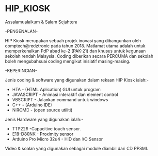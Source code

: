 # HIP_KIOSK

Assalamualaikum & Salam Sejahtera

-PENGENALAN-

HIP Kiosk merupakan sebuah projek inovasi yang dibangunkan oleh comptech@redztronic pada tahun 2018. Matlamat utama adalah untuk 
memperkenalkan PdP abad ke-2 (PAK-21) dan khusus untuk kegunaan sekolah rendah Malaysia.
Coding diberikan secara PERCUMA dan sekolah boleh mengubahsuai coding mengikut inisiatif masing-masing.

-KEPERINCIAN-

Jenis coding & software yang digunakan dalam rekaan HIP Kiosk ialah:-
* HTA - (HTML Aplication) GUI untuk program
* JAVASCRIPT - Animasi interaktif dan element control
* VBSCRIPT - Jalankan command untuk windows
* C++ - (Arduino IDE)
*  NIRCMD - (open source utiliti) 

Jenis Hardware yang digunakan ialah:-
* TTP229 -Capacitive touch sensor.
* E18-D80NK - Proximity sensor
* Arduino Pro Micro 32u4 - HID dan I/O Sensor

Video & soalan yang digunakan sebagai module diambil dari CD PPSMI.



